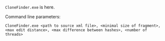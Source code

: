 `CloneFinder.exe` is here.

Command line parameters:

`CloneFinder.exe <path to source xml file>, <minimal size of fragment>, <max edit distance>, <max difference between hashes>, <number of threads>`